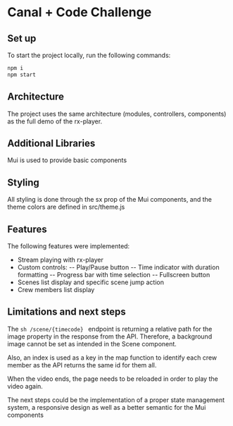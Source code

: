 # Canal + Code Challenge

## Set up

To start the project locally, run the following commands:

```sh
npm i
npm start
```

## Architecture

The project uses the same architecture (modules, controllers, components) as the full demo of the rx-player.

## Additional Libraries

Mui is used to provide basic components

## Styling

All styling is done through the sx prop of the Mui components, and the theme colors are defined in src/theme.js

## Features

The following features were implemented:

- Stream playing with rx-player
- Custom controls:
  -- Play/Pause button
  -- Time indicator with duration formatting
  -- Progress bar with time selection
  -- Fullscreen button
- Scenes list display and specific scene jump action
- Crew members list display

## Limitations and next steps

The `sh /scene/{timecode} ` endpoint is returning a relative path for the image property in the response from the API. Therefore, a background image cannot be set as intended in the Scene component.

Also, an index is used as a key in the map function to identify each crew member as the API returns the same id for them all.

When the video ends, the page needs to be reloaded in order to play the video again.

The next steps could be the implementation of a proper state management system, a responsive design as well as a better semantic for the Mui components
